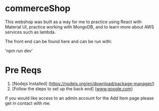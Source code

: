 # commerceShop

This webshop was built as a way for me to practice using React with Material UI, practice working with MongoDB, and to learn more about AWS services such as lambda. 

The front end can be found here and can be run with:

'npm run dev'

# Pre Reqs
1. [Nodejs Installed] (https://nodejs.org/en/download/package-manager/)
2. [Follow the steps to set up the back end] (www.google.com)

If you would like access to an admin account for the Add Item page please get in contact with me. 